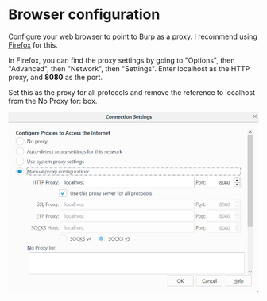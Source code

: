 # Browser configuration

Configure your web browser to point to Burp as a proxy. I recommend using [Firefox](https://www.mozilla.org/en-US/firefox/) for this. 

In Firefox, you can find the proxy settings by going to "Options", then "Advanced", then "Network", then "Settings". Enter localhost as the HTTP proxy, and <b>8080</b> as the port. 

Set this as the proxy for all protocols and remove the reference to localhost from the No Proxy for: box. 

![Firefox proxy config](img/firefox-config.png)

